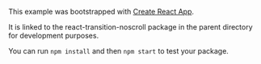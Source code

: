 This example was bootstrapped with [Create React App](https://github.com/facebook/create-react-app).

It is linked to the react-transition-noscroll package in the parent directory for development purposes.

You can run `npm install` and then `npm start` to test your package.
